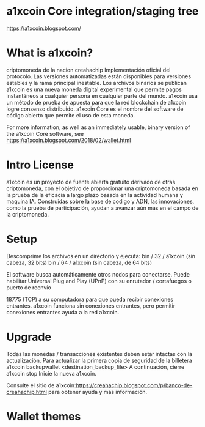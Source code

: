 # a1xcoin  Core integration/staging tree

https://a1xcoin.blogspot.com/

# What is a1xcoin?
criptomoneda de la nacion creahachip
Implementación oficial  del
  protocolo.
  Las versiones automatizadas están disponibles para versiones estables y la rama principal inestable. Los archivos binarios se publican 
     a1xcoin es una nueva moneda digital experimental que permite pagos instantáneos a cualquier persona en cualquier parte del mundo. a1xcoin usa un método de prueba de apuesta para que la red blockchain de a1xcoin logre consenso distribuido. a1xcoin Core es el nombre del software de código abierto que permite el uso de esta moneda.
     
   For more information, as well as an immediately usable, binary version of the a1xcoin Core software, see 
   https://a1xcoin.blogspot.com/2018/02/wallet.html
                                              
# Intro  License

a1xcoin es un proyecto de fuente abierta gratuito derivado de otras criptomoneda, con el objetivo de proporcionar una criptomoneda basada en la prueba de la eficacia a largo plazo basada en la actividad humana y maquina IA. Construidas sobre la base de codigo y ADN, las innovaciones, como la prueba de participación, ayudan a avanzar aún más en el campo de la criptomoneda.

# Setup
Descomprime los archivos en un directorio y ejecuta: bin / 32 / a1xcoin (sin cabeza, 32 bits) bin / 64 /  a1xcoin (sin cabeza, de 64 bits)

El software busca automáticamente otros nodos para conectarse. Puede habilitar Universal Plug and Play (UPnP) con su enrutador / cortafuegos o puerto de reenvío

18775 (TCP) a su computadora para que pueda recibir conexiones entrantes.  a1xcoin funciona sin conexiones entrantes, pero permitir conexiones entrantes ayuda a la red  a1xcoin.

# Upgrade

Todas las monedas / transacciones existentes deben estar intactas con la actualización. Para actualizar la primera copia de seguridad de la billetera a1xcoin  backupwallet <destination_backup_file> A continuación, cierre a1xcoin stop Inicie la nueva a1xcoin.



Consulte el sitio de a1xcoin:https://creahachip.blogspot.com/p/banco-de-creahachip.html para obtener ayuda y más información.

# Wallet themes
